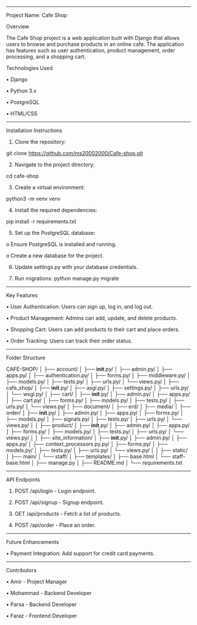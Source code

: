 ________________________________________
Project Name: Cafe Shop

Overview

The Cafe Shop project is a web application built with Django that allows users to browse and purchase products in an online cafe. The application has features such as user authentication, product management, order processing, and a shopping cart.

Technologies Used

•	Django

•	Python 3.x

•	PostgreSQL

•	HTML/CSS
________________________________________
Installation Instructions

1.	Clone the repository:

git clone https://github.com/ms20002000/Cafe-shop.git

2.	Navigate to the project directory:

cd cafe-shop

3.	Create a virtual environment:

python3 -m venv venv

4.	Install the required dependencies:

pip install -r requirements.txt

5.	Set up the PostgreSQL database:

o	Ensure PostgreSQL is installed and running.

o	Create a new database for the project.

6.	Update settings.py with your database credentials.

7.	Run migrations:
python manage.py migrate
________________________________________

Key Features

•	User Authentication: Users can sign up, log in, 
and log out.

•	Product Management: Admins can add, update, and delete products.

•	Shopping Cart: Users can add products to their cart and place orders.

•	Order Tracking: Users can track their order status.
________________________________________
Folder Structure

CAFE-SHOP/
│
├── account/
│   ├── __init__.py/
│   ├── admin.py/
│   ├── apps.py/
│   ├── authentication.py/
│   ├── forms.py/
│   ├── middleware.py/
│   ├── models.py/
│   ├── tests.py/
│   ├── urls.py/
│   └── views.py/
│
├── cafe_shop/
│   ├── __init__.py/
│   ├── asgi.py/
│   ├── settings.py/
│   ├── urls.py/
│   └── wsgi.py/
│
├── cart/
│   ├── __init__.py/
│   ├── admin.py/
│   ├── apps.py/
│   ├── cart.py/
│   ├── forms.py/
│   ├── models.py/
│   ├── tests.py/
│   ├── urls.py/
│   └── views.py/
│
├── document/
│
├── erd/
│
├── media/
│
├── order/
│   ├── __init__.py/
│   ├── admin.py/
│   ├── apps.py/
│   ├── forms.py/
│   ├── models.py/
│   ├── signals.py/
│   ├── tests.py/
│   ├── urls.py/
│   └── views.py/
│
│
├── product/
│   ├── __init__.py/
│   ├── admin.py/
│   ├── apps.py/
│   ├── forms.py/
│   ├── models.py/
│   ├── tests.py/
│   ├── urls.py/
│   └── views.py/
│
│
├── site_information/
│   ├── __init__.py/
│   ├── admin.py/
│   ├── apps.py/
│   ├── context_processors.py.py/
│   ├── forms.py/
│   ├── models.py/
│   ├── tests.py/
│   ├── urls.py/
│   └── views.py/
│
│
├── static/
│   ├── main/
│   └── staff/
│
├── templates/
│   ├── base.html
│   └── staff-base.html
│
├── manage.py
│
├── README.md
│
└── requirements.txt
________________________________________
API Endpoints

1.	POST /api/login - Login endpoint.

2.	POST /api/signup - Signup endpoint.

3.	GET /api/products - Fetch a list of products.

4.	POST /api/order - Place an order.
________________________________________
Future Enhancements

•	Payment Integration: Add support for credit card payments.
________________________________________
Contributors

•	Amir - Project Manager

•	Mohammad - Backend Developer

•	Parsa - Backend Developer

•	Faraz - Frontend Developer
